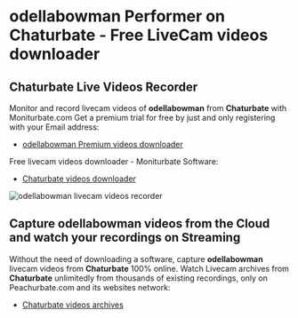 # odellabowman Performer on Chaturbate - Free LiveCam videos downloader

## Chaturbate Live Videos Recorder

Monitor and record livecam videos of **odellabowman** from **Chaturbate** with Moniturbate.com
Get a premium trial for free by just and only registering with your Email address:
* [odellabowman Premium videos downloader](https://moniturbate.com/request-demo-licence-key.html)

Free livecam videos downloader - Moniturbate Software:
* [Chaturbate videos downloader](https://moniturbate.com/moniturbate-download-software.html)

![odellabowman livecam videos recorder](https://peachurnet.com/templates/moniturbate-software.png)


## Capture odellabowman videos from the Cloud and watch your recordings on Streaming

Without the need of downloading a software, capture **odellabowman** livecam videos from **Chaturbate** 100% online.
Watch Livecam archives from **Chaturbate** unlimitedly from thousands of existing recordings, only on Peachurbate.com and its websites network:
* [Chaturbate videos archives](https://peachurnet.com/)